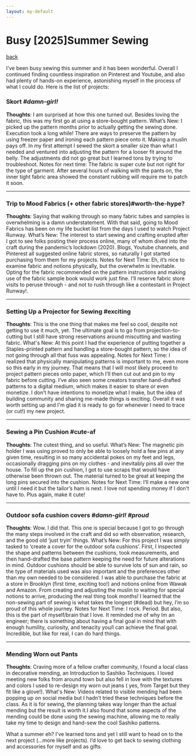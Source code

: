 ```yaml
---
layout: my-default
---
```


# Busy [2025]Summer Sewing

[back](./)

I've been busy sewing this summer and it has been wonderful. Overall I continued finding countless  inspiration on Pinterest and Youtube, and also had plenty of hands-on experience, astonishing myself in the process of what I could do. 
Here is the list of projects:

### Skort _#damn-girl!_ 
**Thoughts**: I am surprised at how this one turned out. Besides loving the fabric, this was my first go at using a store-bought pattern. 
What’s New: I picked up the pattern months prior to actually getting the sewing done. Execution took a long while!
There are ways to preserve the pattern by using freezer paper and ironing each pattern piece onto it. 
Making a muslin pays off. In my first attempt I sewed the skort a smaller size than what I needed and ventured into adjusting the pattern for a looser fit around the belly. The adjustments did not go great but I learned tons by trying to troubleshoot.
Notes for next time: The fabric is super cute but not right for the type of garment. After several hours of walking with the pants on, the inner tight fabric area showed the constant rubbing will require me to patch it soon.

---
### Trip to Mood Fabrics (+ other fabric stores)#worth-the-hype?
**Thoughts**: Saying that walking through so many fabric tubes and samples is overwhelming is a damn understatement. With that said, going to Mood Fabrics has been on my life bucket list from the days I used to watch Project Runway. 
What’s New: The interest to start sewing and crafting erupted after I got to see folks posting their process online, many of whom dived into the craft during the pandemic’s lockdown (2020). Blogs, Youtube channels, and Pinterest all suggested online fabric stores, so naturally I got started purchasing from them for my projects. 
Notes for Next Time: Eh, it’s nice to examine fabric and notions physically, but the overwhelm is inevitable. Opting for the fabric recommended on the pattern instructions and making use of the fabric sample book would work just fine. I’ll reserve fabric store visits to peruse through - and not to rush through like a contestant in Project Runway!.

---
### Setting Up a Projector for Sewing #exciting

**Thoughts**: This is the one thing that makes me feel so cool, despite not getting to use it much, yet. The ultimate goal is to go from projection-to-cutting but I still have strong reservations around miscutting and wasting fabric.
What's New: At this point I had the experience of putting together a Staples-printed pattern and handling a store-bought pattern, so the idea of not going through all that fuss was appealing. 
Notes for Next Time: I realized that physically manipulating patterns is important to me, even more so this early in my journey. That means that I will most likely proceed to project pattern pieces onto paper, which I’ll then cut out and pin to my fabric before cutting. I’ve also seen some creators transfer hand-drafted patterns to a digital medium, which makes it easier to share or even monetize. I don’t have intentions to monetize what I make, but the idea of building community and sharing me-made things is exciting. Overall it was worth setting up and I'm glad it is ready to go for whenever I need to trace (or cut!) my new project.

---
### Sewing a Pin Cushion #cute-af
**Thoughts**: The cutest thing, and so useful.
What’s New: The magnetic pin holder I was using proved to only be able to loosely hold a few pins at any given time, resulting in so many accidental pokes on my feet and legs, occasionally dragging pins on my clothes - and inevitably  pins all over the house. To fill up the pin cushion, I got to use scraps that would have otherwise been thrown out. The material turned to be great at keeping the long pins secured into the cushion.
 Notes for Next Time: I’ll make a new one until I need it but the tailor’s ham is next. I love not spending money if I don't have to. Plus again, make it cute!

---
### Outdoor sofa cushion covers _#damn-girl!_ _#proud_

**Thoughts**: Wow. I did that. This one is special because I got to go through the many steps involved in the craft and did so with observation, research, and the good old ‘just tryin’ things.
What’s New: For this project I was simply tasked to ‘create a cover for the outdoor sofa cushions’. First, I inspected the shape and patterns between the cushions, took measurements, and then hand-drafted the base pattern keeping the need for future alterations in mind. Outdoor cushions should be able to survive lots of sun and rain, so the type of materials used was also important and the preferences other than my own needed to be considered. I was able to purchase the fabric at a store in Brooklyn (first time, exciting too!) and notions online from Wawak and Amazon. From creating and adjusting the muslin to waiting for special notions to arrive, producing the real thing took months! I learned that the non-sewing part of sewing is what takes the longest (#dead) but hey, I’m so proud of this whole journey.
Notes for Next Time: I rock. Period. But also, this is the part of myself/brain that I love. It reminded me of why Im an engineer; there is something about having a final goal in mind that with enough humility, curiosity, and tenacity you/I can achieve the final goal. Incredible, but like for real, I can do hard things.

---
### Mending Worn out Pants
**Thoughts**: Craving more of a fellow crafter community, I found a local class in decorative mending, an Introduction to Sashiko Techniques. I loved meeting new folks from around town but also fell in love with the textures and colors I used to re-design my worn out jeans ( yes, from Target but they fit like a glove!). 
What's New: Videos related to visible mending had been popping up on social media but I hadn’t tried these techniques before the class. As it is for sewing, the planning takes way longer than the actual mending but the result is worth it.I also found that some aspects of the mending could be done using the sewing machine, allowing me to really take my time to design and hand-sew the cool Sashiko patterns.

What a summer eh? I’ve learned tons and yet I still want to head on to the next project (...more like projects). I’d love to get back to sewing clothing and accessories for myself and as gifts.

